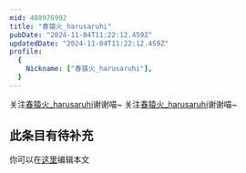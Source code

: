 ```yaml
---
mid: 488976992
title: "春猿火_harusaruhi"
pubDate: "2024-11-04T11:22:12.459Z"
updatedDate: "2024-11-04T11:22:12.459Z"
profile:
  {
    Nickname: ["春猿火_harusaruhi"],
  }
---
```


关注[春猿火_harusaruhi](https://space.bilibili.com/488976992)谢谢喵~ 关注[春猿火_harusaruhi](https://space.bilibili.com/488976992)谢谢喵~

## 此条目有待补充
你可以在[这里](https://github.com/Yuhanawa/VTuber.ICU-Content/edit/master/v/春猿火_harusaruhi/index.md)编辑本文
